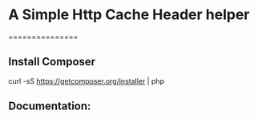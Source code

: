 # A Simple Http Cache Header helper 
===============

## Install Composer
curl -sS https://getcomposer.org/installer | php

## Documentation:

